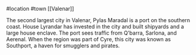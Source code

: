  #location #town [[Valenar]]

The second largest city in Valenar, Pylas Maradal is a port on the southern coast. House Lyrandar has invested in the city and built shipyards and a large house enclave. The port sees traffic from Q'barra, Sarlona, and Aerenal. When the region was part of Cyre, this city was known as Southport, a haven for smugglers and pirates.
